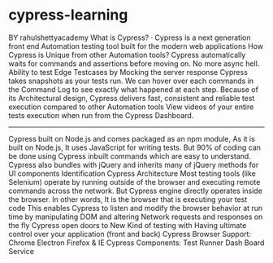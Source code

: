 # cypress-learning

BY rahulshettyacademy
What is Cypress?
· Cypress is a next generation front end Automation testing tool built for the modern web applications
How Cypress is Unique from other Automation tools?
Cypress automatically waits for commands and assertions before moving on. No more async hell.
Ability to test Edge Testcases by Mocking the server response
Cypress takes snapshots as your tests run. We can hover over each commands in the Command Log to see exactly what happened at each step.
Because of its Architectural design, Cypress delivers fast, consistent and reliable test execution compared to other Automation tools
View videos of your entire tests execution when run from the Cypress Dashboard.
*******************************************************************************************
Cypress built on Node.js and comes packaged as an npm module,
As it is built on Node.js, It uses JavaScript for writing tests. But 90% of coding can be done using Cypress inbuilt commands which are easy to understand.
Cypress also bundles with jQuery and inherits many of jQuery methods for UI components Identification
Cypress Architecture
Most testing tools (like Selenium) operate by running outside of the browser and executing remote commands across the network. But Cypress engine directly operates inside the browser. In other words, It is the browser that is executing your test code
This enables Cypress to listen and modify the browser behavior at run time by manipulating DOM and altering Network requests and responses on the fly
Cypress open doors to New Kind of testing with Having ultimate control over your application (front and back)
Cypress Browser Support:
Chrome
Electron
Firefox & IE
Cypress Components:
Test Runner
Dash Board Service
